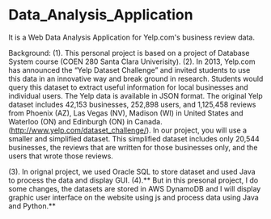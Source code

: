 # Data_Analysis_Application


It is a Web Data Analysis Application for Yelp.com's business review data.

Background:
(1). This personal project is based on a project of Database System course (COEN 280 Santa Clara Univerisity).
(2). In 2013, Yelp.com has announced the “Yelp Dataset Challenge” and invited students to use this data in an innovative way and break ground in research. Students would query this dataset to extract useful information for local businesses and individual users.
The Yelp data is available in JSON format. The original Yelp dataset includes 42,153 businesses, 252,898 users, and 1,125,458 reviews from Phoenix (AZ), Las Vegas (NV), Madison (WI) in United States and Waterloo (ON) and Edinburgh (ON) in Canada. (http://www.yelp.com/dataset_challenge/). In our project, you will use a smaller and simplified dataset. This simplified dataset includes only 20,544 businesses, the reviews that are written for those businesses only, and the users that wrote those reviews.

(3). In orignal project, we used Oracle SQL to store dataset and used Java to process the data and display GUI. 
(4).** But in this presonal project, I do some changes, the datasets are stored in AWS DynamoDB and I will display graphic user interface on the website using js and process data using Java and Python.**
